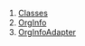 

1. [Classes](file-___home_harshil_Desktop_open-source_palisadoes_talawa_lib_models_organization_org_info/#classes)
2. [OrgInfo](file-___home_harshil_Desktop_open-source_palisadoes_talawa_lib_models_organization_org_info/OrgInfo-class.html)
3. [OrgInfoAdapter](file-___home_harshil_Desktop_open-source_palisadoes_talawa_lib_models_organization_org_info/OrgInfoAdapter-class.html)
